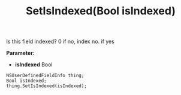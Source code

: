 ﻿---
uid: crmscript_ref_NSUserDefinedFieldInfo_SetIsIndexed
title: SetIsIndexed(Bool isIndexed)
intellisense: NSUserDefinedFieldInfo.SetIsIndexed
keywords: NSUserDefinedFieldInfo, GetIsIndexed
so.topic: reference
---

Is this field indexed? 0 if no, index no. if yes

**Parameter:** 
 - **isIndexed** Bool

```crmscript
NSUserDefinedFieldInfo thing;
Bool isIndexed;
thing.SetIsIndexed(isIndexed);
```

